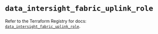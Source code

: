 # `data_intersight_fabric_uplink_role`

Refer to the Terraform Registry for docs: [`data_intersight_fabric_uplink_role`](https://registry.terraform.io/providers/ciscodevnet/intersight/1.0.71/docs/data-sources/fabric_uplink_role).
